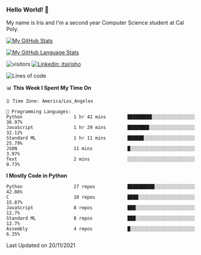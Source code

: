 ### Hello World! 👋

My name is Iris and I'm a second year Computer Science student at Cal Poly. 


[![My GitHub Stats](https://github-readme-stats.vercel.app/api?username=sleepyStick&show_icons=true&&count_private=true&include_all_commits=true&theme=buefy)]()

[![My GitHub Language Stats](https://github-readme-stats.vercel.app/api/top-langs/?username=sleepyStick&langs_count=5&theme=buefy)]()

![visitors](https://visitor-badge.glitch.me/badge?page_id=sleepyStick.sleepyStick)
[![Linkedin: itsirisho](https://img.shields.io/badge/-itsirisho-informational?style=flat-square&logo=Linkedin&logoColor=white&link=https://www.linkedin.com/in/itsirisho/)](https://www.linkedin.com/in/itsirisho/)

<!--START_SECTION:waka-->
![Lines of code](https://img.shields.io/badge/From%20Hello%20World%20I%27ve%20Written-13.3%20million%20lines%20of%20code-blue)

📊 **This Week I Spent My Time On** 

```text
⌚︎ Time Zone: America/Los_Angeles

💬 Programming Languages: 
Python                   1 hr 42 mins        █████████░░░░░░░░░░░░░░░░   36.97% 
JavaScript               1 hr 29 mins        ████████░░░░░░░░░░░░░░░░░   32.12% 
Standard ML              1 hr 11 mins        ██████░░░░░░░░░░░░░░░░░░░   25.79% 
JSON                     11 mins             █░░░░░░░░░░░░░░░░░░░░░░░░   3.97% 
Text                     2 mins              ░░░░░░░░░░░░░░░░░░░░░░░░░   0.73%

```

**I Mostly Code in Python** 

```text
Python                   27 repos            ██████████░░░░░░░░░░░░░░░   42.86% 
C                        10 repos            ████░░░░░░░░░░░░░░░░░░░░░   15.87% 
JavaScript               8 repos             ███░░░░░░░░░░░░░░░░░░░░░░   12.7% 
Standard ML              8 repos             ███░░░░░░░░░░░░░░░░░░░░░░   12.7% 
Assembly                 4 repos             █░░░░░░░░░░░░░░░░░░░░░░░░   6.35%

```



 Last Updated on 20/11/2021
<!--END_SECTION:waka-->

<!--
**konanyuta/konanyuta** is a ✨ _special_ ✨ repository because its `README.md` (this file) appears on your GitHub profile.

Here are some ideas to get you started:

- 🔭 I’m currently working on ...
- 🌱 I’m currently learning ...
- 👯 I’m looking to collaborate on ...
- 🤔 I’m looking for help with ...
- 💬 Ask me about ...
- 📫 How to reach me: ...
- 😄 Pronouns: ...
- ⚡ Fun fact: ...
-->
